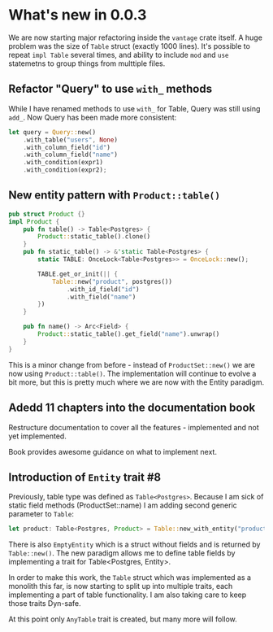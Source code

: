 # What's new in 0.0.3

We are now starting major refactoring inside the `vantage` crate itself. A huge problem was the size of `Table` struct (exactly 1000 lines).
It's possible to repeat `impl Table` several times, and ability to include `mod` and `use` statemetns to group
things from multtiple files.

## Refactor "Query" to use `with_` methods

While I have renamed methods to use `with_` for Table, Query was still using `add_`. Now Query has been made
more consistent:

```rust
let query = Query::new()
    .with_table("users", None)
    .with_column_field("id")
    .with_column_field("name")
    .with_condition(expr1)
    .with_condition(expr2);
```

## New entity pattern with `Product::table()`

```rust
pub struct Product {}
impl Product {
    pub fn table() -> Table<Postgres> {
        Product::static_table().clone()
    }
    pub fn static_table() -> &'static Table<Postgres> {
        static TABLE: OnceLock<Table<Postgres>> = OnceLock::new();

        TABLE.get_or_init(|| {
            Table::new("product", postgres())
                .with_id_field("id")
                .with_field("name")
        })
    }

    pub fn name() -> Arc<Field> {
        Product::static_table().get_field("name").unwrap()
    }
}
```

This is a minor change from before - instead of `ProductSet::new()` we are now using `Product::table()`.
The implementation will continue to evolve a bit more, but this is pretty much where we are now with
the Entity paradigm.

## Adedd 11 chapters into the documentation book

Restructure documentation to cover all the features - implemented and not yet implemented.

Book provides awesome guidance on what to implement next.

## Introduction of `Entity` trait #8

Previously, table type was defined as `Table<Postgres>`. Because I am sick of static field methods (ProductSet::name)
I am adding second generic parameter to `Table`:

```rust
let product: Table<Postgres, Product> = Table::new_with_entity("product", postgres());
```

There is also `EmptyEntity` which is a struct without fields and is returned by `Table::new()`. The new paradigm
allows me to define table fields by implementing a trait for Table<Postgres, Entity>.

In order to make this work, the `Table` struct which was implemented as a monolith this far, is now starting
to split up into multiple traits, each implementing a part of table functionality. I am also taking care
to keep those traits Dyn-safe.

At this point only `AnyTable` trait is created, but many more will follow.
